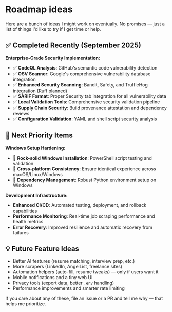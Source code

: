 # Roadmap ideas

Here are a bunch of ideas I might work on eventually. No promises — just a list of things I'd like to try if I get time or help.

## ✅ Completed Recently (September 2025)

**Enterprise-Grade Security Implementation:**
- ✅ **CodeQL Analysis**: GitHub's semantic code vulnerability detection
- ✅ **OSV Scanner**: Google's comprehensive vulnerability database integration
- ✅ **Enhanced Security Scanning**: Bandit, Safety, and TruffleHog integration (Ruff planned)
- ✅ **SARIF Format**: Proper Security tab integration for all vulnerability data
- ✅ **Local Validation Tools**: Comprehensive security validation pipeline
- ✅ **Supply Chain Security**: Build provenance attestation and dependency reviews
- ✅ **Configuration Validation**: YAML and shell script security analysis

## 🚀 Next Priority Items

**Windows Setup Hardening:**
- 🔄 **Rock-solid Windows Installation**: PowerShell script testing and validation
- 🔄 **Cross-platform Consistency**: Ensure identical experience across macOS/Linux/Windows
- 🔄 **Dependency Management**: Robust Python environment setup on Windows

**Development Infrastructure:**
- **Enhanced CI/CD**: Automated testing, deployment, and rollback capabilities
- **Performance Monitoring**: Real-time job scraping performance and health metrics
- **Error Recovery**: Improved resilience and automatic recovery from failures

## 💡 Future Feature Ideas

- Better AI features (resume matching, interview prep, etc.)
- More scrapers (LinkedIn, AngelList, freelance sites)
- Automation helpers (auto-fill, resume tweaks) — only if users want it
- Mobile notifications and a tiny web UI
- Privacy tools (export data, better `.env` handling)
- Performance improvements and smarter rate limiting

If you care about any of these, file an issue or a PR and tell me why — that helps me prioritize.
